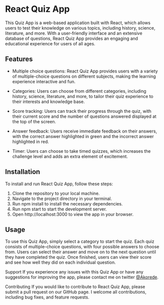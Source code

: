 # React Quiz App
This Quiz App is a web-based application built with React, which allows users to test their knowledge on various topics, including history, science, literature, and more. With a user-friendly interface and an extensive database of questions, React Quiz App provides an engaging and educational experience for users of all ages.

## Features
* Multiple choice questions: React Quiz App provides users with a variety of multiple-choice questions on different subjects, making the learning experience interactive and fun.

* Categories: Users can choose from different categories, including history, science, literature, and more, to tailor their quiz experience to their interests and knowledge base.

* Score tracking: Users can track their progress through the quiz, with their current score and the number of questions answered displayed at the top of the screen.

* Answer feedback: Users receive immediate feedback on their answers, with the correct answer highlighted in green and the incorrect answer highlighted in red.

* Timer: Users can choose to take timed quizzes, which increases the challenge level and adds an extra element of excitement.

## Installation
To install and run React Quiz App, follow these steps:

1. Clone the repository to your local machine.
2. Navigate to the project directory in your terminal.
3. Run npm install to install the necessary dependencies.
4. Run npm start to start the development server.
5. Open http://localhost:3000 to view the app in your browser.
## Usage
To use this Quiz App, simply select a category to start the quiz. Each quiz consists of multiple-choice questions, with four possible answers to choose from. Users can select their answer and move on to the next question until they have completed the quiz. Once finished, users can view their score and see how well they did on each individual question.

Support
If you experience any issues with this Quiz App or have any suggestions for improving the app, please contact me  on twitter [@Akorede](https://twitter.com/SaheedAkorede7).

Contributing
If you would like to contribute to React Quiz App, please submit a pull request on our GitHub page. I welcome all contributions, including bug fixes, and feature requests.